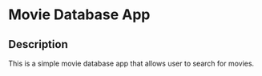 # Movie Database App 

## Description 
This is a simple movie database app that allows user to search for movies. 
